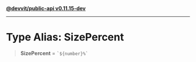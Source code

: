 [**@devvit/public-api v0.11.15-dev**](../../../../../../README.md)

---

# Type Alias: SizePercent

> **SizePercent** = `` `${number}%` ``
